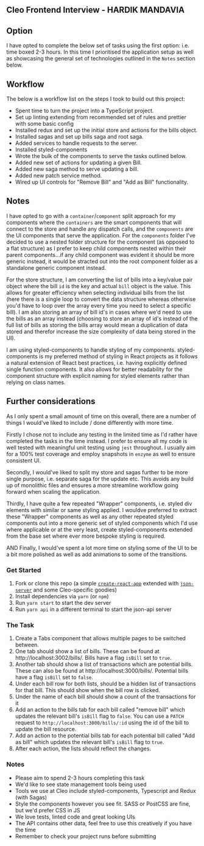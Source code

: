 ## Cleo Frontend Interview - HARDIK MANDAVIA
## Option
I have opted to complete the below set of tasks using the first option: i.e. time boxed 2-3 hours. In this time I prioritised the application setup as well as showcasing the general set of technologies outlined in the `Notes` section below.

## Workflow
The below is a workflow list on the steps I took to build out this project:
- Spent time to turn the project into a TypeScript project.
- Set up linting extending from recommended set of rules and prettier with some basic config
- Installed redux and set up the initial store and actions for the bills object.
- Installed sagas and set up bills saga and root saga.
- Added services to handle requests to the server.
- Installed styled-components
- Wrote the bulk of the components to serve the tasks outlined below.
- Added new set of actions for updating a given Bill.
- Added new saga method to serve updating a bill.
- Added new patch service method.
- Wired up UI controls for "Remove Bill" and "Add as Bill" functionality.

## Notes
I have opted to go with a `container`/`component` split approach for my components where the `containers` are the smart components that will connect to the store and handle any dispatch calls, and the `components` are the UI components that serve the application. For the `components` folder I've decided to use a nested folder structure for the component (as opposed to a flat structure) as I prefer to keep child components nested within their parent components...if any child component was evident it should be more generic instead, it would be stracted out into the root component folder as a standalone generic component instead.

For the store structure, I am converting the list of bills into a key/value pair object where the bill `id` is the key and actual `bill` object is the value. This allows for greater efficiency when selecting individual bills from the list (here there is a single loop to convert the data structure whereas otherwise you'd have to loop over the array every time you need to select a specific bill). I am also storing an array of bill id's in cases where we'd need to use the bills as an array instead (choosing to store an array of id's instead of the full list of bills as storing the bills array would mean a duplication of data stored and therefor increase the size complexity of data being stored in the UI).

I am using styled-components to handle styling of my components. styled-components is my preferred method of styling in React projects as it follows a natural extension of React best practices, i.e. having explicitly defined single function components. It also allows for better readability for the component structure with explicit naming for styled elements rather than relying on class names.

## Further considerations
As I only spent a small amount of time on this overall, there are a number of things I would've liked to include / done differently with more time. 

Firstly I chose not to include any testing in the limited time as I'd rather have completed the tasks in the time instead. I prefer to ensure all my code is well tested with meaningful unit testing using `jest` throughout. I usually aim for a 100% test coverage and employ snapshots in `enzyme` as well to ensure consistent UI.

Secondly, I would've liked to split my store and sagas further to be more single purpose, i.e. separate saga for the update etc. This avoids any build up of monolithic files and ensures a more streamline workflow going forward when scaling the application.

Thirdly, I have quite a few repeated "Wrapper" components, i.e. styled div elements with similar or same styling applied. I wouldve preferred to extract these "Wrapper" components as well as any other repeated styled components out into a more generic set of styled components which I'd use where applicable or at the very least, create styled-components extended from the base set where ever more bespoke styling is required.

AND Finally, I would've spent a lot more time on styling some of the UI to be a bit more polished as well as add animations to some of the transitions.


### Get Started
1. Fork or clone this repo (a simple [`create-react-app`](https://github.com/facebook/create-react-app) extended with [`json-server`](https://github.com/typicode/json-server) and some Cleo-specific goodies)
1. Install dependencies via `yarn` (or `npm`)
1. Run `yarn start` to start the dev server
1. Run `yarn api` in a different terminal to start the json-api server

### The Task
1. Create a Tabs component that allows multiple pages to be switched between.
1. One tab should show a list of bills. These can be found at http://localhost:3002/bills/. Bills have a flag `isBill` set to `true`.
1. Another tab should show a list of transactions which are potential bills. These can also be found at http://localhost:3000/bills/. Potential bills have a flag `isBill` set to `false`.
1. Under each bill row for both lists, should be a hidden list of transactions for that bill. This should show when the bill row is clicked.
1. Under the name of each bill should show a count of the transactions for it
1. Add an action to the bills tab for each bill called "remove bill" which updates the relevant bill's `isBill` flag to `false`. You can use a `PATCH` request to `http://localhost:3000/bills/:id` using the id of the bill to update the bill resource.
1. Add an action to the potential bills tab for each potential bill called "Add as bill" which updates the relevant bill's `isBill` flag to `true`.
1. After each action, the lists should reflect the changes.

### Notes
- Please aim to spend 2-3 hours completing this task
- We'd like to see state management tools being used
- Tools we use at Cleo include styled-components, Typescript and Redux (with Sagas)
- Style the components however you see fit. SASS or PostCSS are fine, but we'd prefer CSS in JS
- We love tests, linted code and great looking UIs
- The API contains other data, feel free to use this creatively if you have the time
- Remember to check your project runs before submitting
